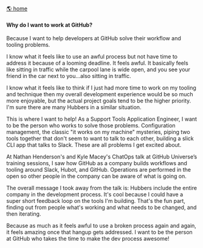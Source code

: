 [🌎 home](README.md)

#### Why do I want to work at GitHub?

Because I want to help developers at GitHub solve their workflow and tooling problems.

I know what it feels like to use an awful process but not have time to address it because of a looming deadline. It feels awful. It basically feels like sitting in traffic while the carpool lane is wide open, and you see your friend in the car next to you...also sitting in traffic.

 I know what it feels like to think if I just had more time to work on my tooling and technique then my overall development experience would be so much more enjoyable, but the actual project goals tend to be the higher priority. I'm sure there are many Hubbers in a similar situation.

This is where I want to help! As a Support Tools Application Engineer, I want to be the person who works to solve those problems. Configuration management, the classic "it works on my machine" mysteries, piping two tools together that don't seem to want to talk to each other, building a slick CLI app that talks to Slack. These are all problems I get excited about.

At Nathan Henderson's and Kyle Macey's ChatOps talk at GitHub Universe’s training sessions, I saw how GitHub as a company builds workflows and tooling around Slack, Hubot, and GitHub. Operations are performed in the open so other people in the company can be aware of what is going on.

The overall message I took away from the talk is: Hubbers include the entire company in the development process. It's cool because I could have a super short feedback loop on the tools I'm building. That's the fun part, finding out from people what's working and what needs to be changed, and then iterating.

Because as much as it feels awful to use a broken process again and again, it feels amazing once that hangup gets addressed. I want to be the person at GitHub who takes the time to make the dev process awesome!
